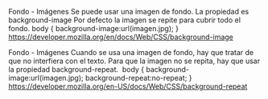 Fondo - Imágenes
Se puede usar una imagen de fondo.
La propiedad es background-image
Por defecto la imagen se repite para cubrir todo el fondo.
body {
background-image:url(imagen.jpg);
}
​
​
​
https://developer.mozilla.org/en/docs/Web/CSS/background-image
​

Fondo - Imágenes
Cuando se usa una imagen de fondo, hay que tratar de que no interfiera con el texto.
Para que la imagen no se repita, hay que usar la propiedad background-repeat.
​
body {
background-image:url(imagen.jpg);
background-repeat:no-repeat;
}
​
https://developer.mozilla.org/en-US/docs/Web/CSS/background-repeat
